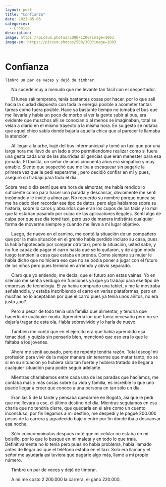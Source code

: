 ```yaml
---
layout: post
title: "Confianza"
date: 2023-05-06
categories:
  - Crónica
description:
image: https://picsum.photos/2000/1200?image=1003
image-sm: https://picsum.photos/500/300?image=1003
---
```

# Confianza

    Timbro un par de veces y dejó de timbrar.
  
&nbsp;&nbsp;&nbsp;&nbsp;&nbsp;No sucede muy a menudo que me levante tan fácil con el despertador.

&nbsp;&nbsp;&nbsp;&nbsp;&nbsp;El lunes salí temprano, tenía bastantes cosas por hacer, por lo que salí hacia la ciudad dispuesto con toda la energía posible a acometer tantas tareas como fuera posible. Hace ya bastante tiempo no tomaba el bus que me llevaría y había un poco de morbo al ver la gente subir al bus, era evidente que muschos allí se conocían o al menos se imaginaban, total se veían a diario en el mismo trayecto a la misma hora. En su gesto se notaba que aquel chico sabía donde bajaría aquella chica que al parecer le llamaba la atención.

&nbsp;&nbsp;&nbsp;&nbsp;&nbsp;Al llegar a la urbe, bajé del bus intermunicipal y tomé un taxi que por una larga hora me llevó de un lado a otro permitiendome realizar como si fuera una gesta cada una de las aburridas diligencias que eran menester para esa jornada. El taxista, un señor de unos cincuenta años era simpático y muy amable. Siento que sospechó que me iba a escaquear sin pagarle la primera vez que le pedí esperarme , pero decidió confiar en mí y pues, aseguró su trabajo para todo el día.

Sobre medio día sentí que era hora de almorzar, me había rendido lo suficiente como para hacer una parada y descansar, obviamente me sentí incómodo y le invité a almorzar. No recuerdo su nombre porque nunca se me ha dado bien recordar ese tipo de datos, pero algo hablamos sobre su historia, sobre lo caros y absurdos que eran los cupos de los taxis y lo mal que la estaban pasando por culpa de las aplicaciones ilegales. Sentí algo de culpa por que ese día tomé taxi, pero uso de manera indistinta cualquier forma de moverme siempre y cuando me lleve a mi lugar objetivo.

&nbsp;&nbsp;&nbsp;&nbsp;&nbsp;Luego, de nuevo en el camino, me contó la situación de un compañero que por la mala situación en el gremio había perdido incluso su casa, pues la había hipotecado por comprar otro taxi, pero la situación, usted sabe, y no fue capaz de pagar el carro hasta que se lo quitaron, y de algún modo luego tambien la casa que estaba en prenda. Como siempre su mujer le había dicho que no hiciera eso que no se podía poner a jugar con el futuro de los niños pero pues terminó en arriendo y obvio separado.

&nbsp;&nbsp;&nbsp;&nbsp;&nbsp;Claro que yo entiendo, me decía, que el futuro son estas vainas. Yo en silencio me sentía verdugo en funciones ya que yo trabajo para ese tipo de empresas de tecnología. El ya había comprado una tablet, y me la mostraba señalandóla, y estaba inscribiendo el carro en varias plataformas, pero en muchas no lo aceptaban por que el carro pues ya tenía unos añitos, no era justo ¿no?.

&nbsp;&nbsp;&nbsp;&nbsp;&nbsp;Pero a pesar de todo tenía una familia que alimentar, y tendría que hacerlo de cualquier modo. Aprendería lon que fuera necesario pero no se dejaría tragar de esta ola. Había sobrevivido y lo haría de nuevo.

&nbsp;&nbsp;&nbsp;&nbsp;&nbsp;Tambien me contó que en el ejercito era que había aprendido esa tenacidad, y quizás sin pensarlo bien, mencionó que eso era lo que le faltaba a los jovenes.

&nbsp;&nbsp;&nbsp;&nbsp;&nbsp;Ahora me sentí acusado, pero de repente tendría razón. Total escogí mi profesión para vivir de la mejor manera sin tenerme que matar tanto, no sé si en su situación yo hubiera sido tan fuerte y hubiera tratado de llegar a cualquier situación para poder seguir adelante.

&nbsp;&nbsp;&nbsp;&nbsp;&nbsp;Mientras charlabamos entre cada una de las paradas que hacíamos, me contaba más y más cosas sobre su vida y familia, es increíble lo que uno puede llegar a creer que conoce a una persona en tan sólo un día.

&nbsp;&nbsp;&nbsp;&nbsp;&nbsp;Eran las 5 de la tarde y pensaba quedarme en Bogotá, así que le pedí que me llevara a ese, el último destino del día. Mientras seguíamos en esa charla que no tendría cierre, que quedaría en el aire como un cuento inconcluso, por fin llegamos a mi destino, me despedí y le pagué 200.000 pesos de la carrera y agradecido baje y entré por fin donde iba a descansar esa noche.

&nbsp;&nbsp;&nbsp;&nbsp;&nbsp;Sólo coincomminutos despues noté que mi celular no estaba en mi bolsillo, por lo que lo busqué en mi maleta y en todo lo que traía. Definitivamente no lo tenía pero pues no había problema, había llamado antes de llegar así que el teléfono estaba en el taxi. Solo era llamar y el señor me ayudaría así tuviera que pagarle algo más, llamé a mi propio número.

&nbsp;&nbsp;&nbsp;&nbsp;&nbsp;Timbro un par de veces y dejó de timbrar.

&nbsp;&nbsp;&nbsp;&nbsp;&nbsp;A mi me costo 2’200.000 la carrera, el ganó 220.000.
